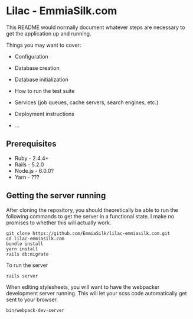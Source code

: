 # Lilac - EmmiaSilk.com

This README would normally document whatever steps are necessary to get the
application up and running.

Things you may want to cover:

* Configuration

* Database creation

* Database initialization

* How to run the test suite

* Services (job queues, cache servers, search engines, etc.)

* Deployment instructions

* ...

## Prerequisites
* Ruby - 2.4.4+
* Rails - 5.2.0
* Node.js - 6.0.0?
* Yarn - ???

## Getting the server running
After cloning the repository, you should theoretically be able to run the following commands to get the server in a functional state. I make no promises to whether this will actually work.
```shell
git clone https://github.com/EmmiaSilk/lilac-emmiasilk.com.git
cd lilac-emmiasilk.com
bundle install
yarn install
rails db:migrate
```


To run the server
```
rails server
```

When editing stylesheets, you will want to have the webpacker development server running. This will let your scss code automatically get sent to your browser.
```
bin/webpack-dev-server
```
